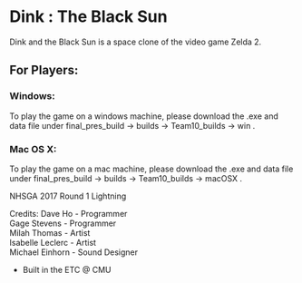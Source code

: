 # Dink : The Black Sun

Dink and the Black Sun is a space clone of the video game Zelda 2.  

## For Players:

### Windows:  
To play the game on a windows machine, please download the .exe and data file under final_pres_build -> builds -> Team10_builds -> win .

### Mac OS X:
To play the game on a mac machine, please download the .exe and data file under final_pres_build -> builds -> Team10_builds -> macOSX .

NHSGA 2017 Round 1 Lightning

Credits:
Dave Ho - Programmer  
Gage Stevens - Programmer  
Milah Thomas - Artist  
Isabelle Leclerc - Artist  
Michael Einhorn - Sound Designer  

- Built in the ETC @ CMU
